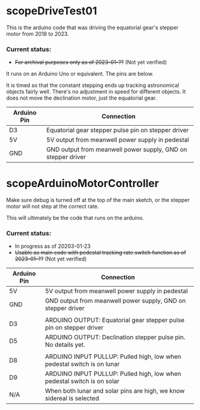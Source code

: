 # scopeDriveTest01

This is the arduino code that was driving the equatorial gear's stepper motor from 2018 to 2023. 

### Current status: 
* ~~For archival purposes only as of 2023-01-??~~ (Not yet verified)


It runs on an Arduino Uno or equivalent. The pins are below.

It is timed so that the constant stepping ends up tracking astronomical objects fairly well. There's no adjustment in speed for different objects. It does not move the declination motor, just the equatorial gear.

| Arduino Pin                   | Connection                                                   |
| ----------------------------- | ------------------------------------------------------------ |
| D3                            | Equatorial gear stepper pulse pin on stepper driver          |
| 5V                            | 5V output from meanwell power supply in pedestal             |
| GND                           | GND output from meanwell power supply, GND on stepper driver |

# scopeArduinoMotorController

Make sure debug is turned off at the top of the main sketch, or the stepper motor will not step at the correct rate. 

This will ultimately be the code that runs on the arduino.

### Current status: 
* In progress as of 20203-01-23
* ~~Usable as main code with pedestal tracking rate switch function as of 2023-01-??~~ (Not yet verified)

| Arduino Pin                   | Connection                                                              |
| ----------------------------- | ----------------------------------------------------------------------- |
| 5V                            | 5V output from meanwell power supply in pedestal                        |
| GND                           | GND output from meanwell power supply, GND on stepper driver            |
|                               |                                                                         |
| D3                            | ARDUINO OUTPUT: Equatorial gear stepper pulse pin on stepper driver     |
| D5                            | ARDUINO OUTPUT: Declination stepper pulse pin. No details yet.          |
|                               |                                                                         |
| D8                            | ARDUINO INPUT PULLUP: Pulled high, low when pedestal switch is on lunar |
| D9                            | ARDUINO INPUT PULLUP: Pulled high, low when pedestal switch is on solar |
| N/A                           | When both lunar and solar pins are high, we know sidereal is selected   |